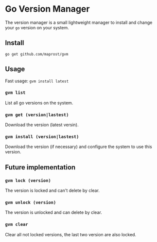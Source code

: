 # Go Version Manager

The version manager is a small lightweight manager to install and change your `go` version on your system. 

## Install

`go get github.com/maprost/gvm`

## Usage

Fast usage: `gvm install latest` 

### `gvm list`

List all go versions on the system.

### `gvm get (version|lastest)`

Download the version (latest versin).

### `gvm install (version|lastest)`

Download the version (if necessary) and configure the system to use this version. 

## Future implementation

### `gvm lock (version)`

The version is locked and can't delete by clear.

### `gvm unlock (version)`

The version is unlocked and can delete by clear.

### `gvm clear`

Clear all not locked versions, the last two version are also locked. 